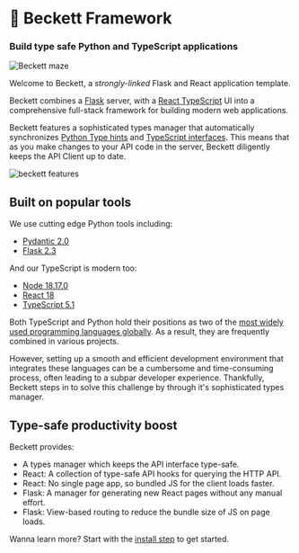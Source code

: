 # 💫 Beckett Framework

### Build type safe Python and TypeScript applications

![Beckett maze](banner.jpg)

Welcome to Beckett, a _strongly-linked_ Flask and React application template.

Beckett combines a [Flask](https://flask.palletsprojects.com/en/2.3.x/) server, with a [React TypeScript](https://www.typescriptlang.org/docs/handbook/react.html) UI into a comprehensive full-stack framework for building modern web applications.

Beckett features a sophisticated types manager that automatically synchronizes [Python Type hints](https://docs.python.org/3/library/typing.html) and [TypeScript interfaces](https://www.typescriptlang.org/docs/handbook/interfaces.html). This means that as you make changes to your API code in the server, Beckett diligently keeps the API Client up to date.

![beckett features](diagram.jpg)

## Built on popular tools

We use cutting edge Python tools including:

* [Pydantic 2.0](https://docs.pydantic.dev/latest/)
* [Flask 2.3](https://flask.palletsprojects.com/en/2.3.x/)

And our TypeScript is modern too:

* [Node 18.17.0](https://nodejs.org/en)
* [React 18](https://react.dev/)
* [TypeScript 5.1](https://www.typescriptlang.org/)

Both TypeScript and Python hold their positions as two of the [most widely used programming languages globally](https://www.statista.com/statistics/793628/worldwide-developer-survey-most-used-languages/). As a result, they are frequently combined in various projects.

However, setting up a smooth and efficient development environment that integrates these languages can be a cumbersome and time-consuming process, often leading to a subpar developer experience. Thankfully, Beckett steps in to solve this challenge by through it's sophisticated types manager.

## Type-safe productivity boost

Beckett provides:

* A types manager which keeps the API interface type-safe.
* React: A collection of type-safe API hooks for querying the HTTP API.
* React: No single page app, so bundled JS for the client loads faster.
* Flask: A manager for generating new React pages without any manual effort.
* Flask: View-based routing to reduce the bundle size of JS on page loads.

Wanna learn more? Start with the [install step](/install/) to get started.
